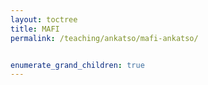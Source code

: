 ```yaml
---
layout: toctree
title: MAFI
permalink: /teaching/ankatso/mafi-ankatso/


enumerate_grand_children: true
---
```

